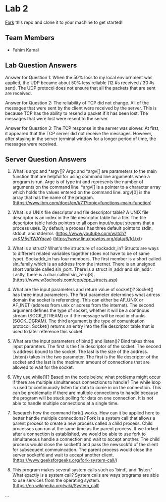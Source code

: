 # Lab 2
[Fork](https://docs.github.com/en/get-started/quickstart/fork-a-repo) this repo and clone it to your machine to get started!

## Team Members
- Fahim Kamal


## Lab Question Answers

Answer for Question 1: When the 50% loss to my local enviornment was applied, 
the UDP became about 50% less reliable (12 #s received / 30 #s sent). The
UDP protocol does not ensure that all the packets that are sent are received.

Answer for Question 2: The reliability of TCP did not change. All of the messages
that were sent by the client were received by the server. This is because TCP
has the ability to resend a packet if it has been lost. The messages that were lost
were resent to the server. 

Answer for Question 3: The TCP response in the server was slower. At first, it appeared
that the TCP server did not receive the messages. However, after staying in the server
terminal window for a longer period of time, the messages were received. 

## Server Question Answers
1. What is argc and *argv[]?
Argc and *argv[] are parameters to the main function that are helpful for 
using command line arguments when a program is run. Argc is of type int and 
represents the number of arguments on the command line. *argv[] is a pointer
to a character array which holds the values entered on the command line. argv[0]
is the array that has the name of the program. 
(https://www.ibm.com/docs/en/i/7.1?topic=functions-main-function)

2. What is a UNIX file descriptor and file descriptor table?
A UNIX file descriptor is an index in the file descriptor table for a file. 
The file descriptor table holds pointers to all open input/output streams
that a process uses. By default, a process has three default points to stdin, 
stdout, and stderror. 
(https://www.youtube.com/watch?v=KM5sRWAYqaw)
(https://www.linuxhowtos.org/data/6/fd.txt)

3. What is a struct? What's the structure of sockaddr_in?
Structs are ways to different related variables together (does not have
to be of same type). Sockaddr_in has four members. The first member
is a short called sin_family which is an address from the internet.
There is an unsigned short variable called sin_port. There is a
struct in_addr and sin_addr. Lastly, there is a char called sin_zero[8].
(https://www.w3schools.com/cpp/cpp_structs.asp)

4. What are the input parameters and return value of socket()?
Socket() has three input parameters. The first parameter determines
what adress domain the socket is referencing. This can either be 
AF_UNIX or AF_INET (address from unix or adress from the internet).
The second argument defines the type of socket, whether it will be 
a continous stream (SOCK_STREAM) or if the message will be read in 
chunks (SOCK_DGRAM). The third argument is the type of comunication
protocol. Socket() returns an entry into the file descriptor table
that is used to later reference this socket. 

5. What are the input parameters of bind() and listen()?
Bind takes three input paramters. The first is the file descriptor of the socket. 
The second is address bound to the socket. The last is the size of the address. 
Listen() takes in the two parameter. The first is the file descriptor of the socket
and the last is the maximum amount of connections that are allowed to wait for the 
socket.

6.  Why use while(1)? Based on the code below, what problems might occur if there are 
    multiple simultaneous connections to handle?
The while loop is used to continuously listen for data to come in on the connection. This
can be problematic if there are multiple connections to handle because the program will be
stuck polling for data on one connection. It is not able to handle multiple connections at a
single time. 

7. Research how the command fork() works. How can it be applied here to better handle multiple connections?
Fork is a system call that allows a parent process to create a new process called a child process. Child
processes can run at the same time as the parent process. If we forked after a connection is established,
we would be able to use fork to simultaneous handle a connection and wait to accept another. The child process
would close the socketfd and pass the newsockfd of the client for subsequent commuincation. The parent process
would close the server socketfd and wait to accept another client. 
(https://www.geeksforgeeks.org/fork-system-call/)

8. This program makes several system calls such as 'bind', and 'listen.' What exactly is a system call?
System calls are ways programs are able to use services from the operating system. 
(https://en.wikipedia.org/wiki/System_call)

...
